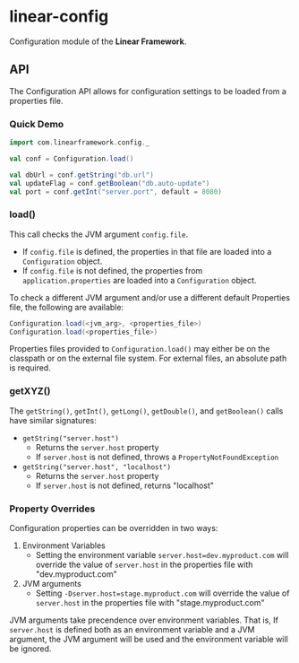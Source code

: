 # linear-config
Configuration module of the **Linear Framework**.

## API
The Configuration API allows for configuration settings to be loaded from a properties file.

### Quick Demo
```scala
import com.linearframework.config._

val conf = Configuration.load()

val dbUrl = conf.getString("db.url")
val updateFlag = conf.getBoolean("db.auto-update")
val port = conf.getInt("server.port", default = 8080)
```


### load()
This call checks the JVM argument `config.file`.
 - If `config.file` is defined, the properties in that file are loaded into a `Configuration` object.
 - If `config.file` is not defined, the properties from `application.properties` are loaded into a `Configuration` object.

To check a different JVM argument and/or use a different default Properties file, the following are available:
```scala
Configuration.load(<jvm_arg>, <properties_file>)
Configuration.load(<properties_file>)
```

Properties files provided to `Configuration.load()` may either be on the classpath or on the external file system.
For external files, an absolute path is required.


### getXYZ()
The `getString()`, `getInt()`, `getLong()`, `getDouble()`, and `getBoolean()` calls have similar signatures:
 - `getString("server.host")`
   - Returns the `server.host` property
   - If `server.host` is not defined, throws a `PropertyNotFoundException`
 - `getString("server.host", "localhost")`
   - Returns the `server.host` property
   - If `server.host` is not defined, returns "localhost"


### Property Overrides
Configuration properties can be overridden in two ways:
 1. Environment Variables
    - Setting the environment variable `server.host=dev.myproduct.com` will override the value of `server.host` in the properties file 
      with "dev.myproduct.com"
 1. JVM arguments
    - Setting `-Dserver.host=stage.myproduct.com` will override the value of `server.host` in the properties file 
      with "stage.myproduct.com"

JVM arguments take precendence over environment variables.  That is, If `server.host` is defined both as an environment variable and 
a JVM argument, the JVM argument will be used and the environment variable will be ignored.